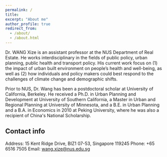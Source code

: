 ```yaml
---
permalink: /
title: 
excerpt: "About me"
author_profile: true
redirect_from: 
  - /about/
  - /about.html
---
```


Dr. WANG Xize is an assistant professor at the NUS Department of Real Estate. He works interdisciplinary in the fields of public policy, urban planning, public health and transport policy. His current work focus on (1) the impact of urban built environment on people’s health and well-being, as well as (2) how individuals and policy makers could best respond to the challenges of climate change and demographic shifts.

Prior to NUS, Dr. Wang has been a postdoctoral scholar at University of California, Berkeley. He received a Ph.D. in Urban Planning and Development at University of Southern California, a Master in Urban and Regional Planning at University of Minnesota, and a B.E. in Urban Planning and a B.A. in Economics in 2010 at Peking University, where he was also a recipient of China's National Scholarship.

Contact info
------
Address: 15 Kent Ridge Drive, BIZ1 07-53, Singapore 119245
Phone:   +65 6516 7505
Email:   wang.xize@nus.edu.sg
